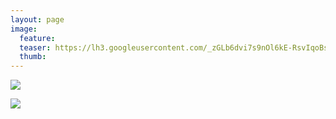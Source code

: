 ```yaml
---
layout: page
image:
  feature:
  teaser: https://lh3.googleusercontent.com/_zGLb6dvi7s9nOl6kE-RsvIqoBsWaD0mnWD7kInGANQ=w245
  thumb:
---
```


[![](https://lh3.googleusercontent.com/iRYyqTqMalvL7IrvHKBB0NBF3QvUTlTUrVy2P3PnLzI=w800)](https://lh3.googleusercontent.com/iRYyqTqMalvL7IrvHKBB0NBF3QvUTlTUrVy2P3PnLzI=s0)

[![](https://lh3.googleusercontent.com/Dw3FdZQTMSHzfgZI7jnQwDn-PJbBZDzGYuOB-kpajmU=w800)](https://lh3.googleusercontent.com/Dw3FdZQTMSHzfgZI7jnQwDn-PJbBZDzGYuOB-kpajmU=s0)
